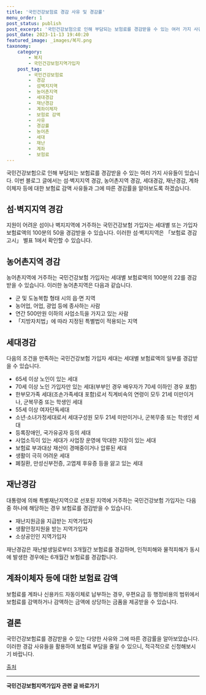 ```yaml
---
title: '국민건강보험료 경감 사유 및 경감률'
menu_order: 1
post_status: publish
post_excerpt: '국민건강보험으로 인해 부담되는 보험료를 경감받을 수 있는 여러 가지 사유들이 있습니다. 이번 블로그 글에서는 섬 벽지지역 경감, 농어촌지역 경감, 세대경감, 재난경감, 계좌이체자 등에 대한 보험료 감액 사유들과 그에 따른 경감률을 알아보도록 하겠습니다.'
post_date: 2023-11-13 19:40:20
featured_image: _images/복지.png
taxonomy:
    category:
        - 복지
        - 국민건강보험지역가입자
    post_tag:
        - 국민건강보험료
        -  경감
        -  섬벽지지역
        -  농어촌지역
        -  세대경감
        -  재난경감
        -  계좌이체자
        -  보험료 감액
        -  사유
        -  경감률
        -  농어촌
        -  세대
        -  재난
        -  계좌
        -  보험료
---
```



국민건강보험으로 인해 부담되는 보험료를 경감받을 수 있는 여러 가지 사유들이 있습니다. 이번 블로그 글에서는 섬·벽지지역 경감, 농어촌지역 경감, 세대경감, 재난경감, 계좌이체자 등에 대한 보험료 감액 사유들과 그에 따른 경감률을 알아보도록 하겠습니다.

## 섬·벽지지역 경감
지원이 어려운 섬이나 벽지지역에 거주하는 국민건강보험 가입자는 세대별 또는 가입자 보험료액의 100분의 50을 경감받을 수 있습니다. 이러한 섬·벽지지역은 「보험료 경감고시」 별표 1에서 확인할 수 있습니다.

## 농어촌지역 경감
농어촌지역에 거주하는 국민건강보험 가입자는 세대별 보험료액의 100분의 22를 경감받을 수 있습니다. 이러한 농어촌지역은 다음과 같습니다.
- 군 및 도농복합 형태 시의 읍·면 지역
- 농어업, 어업, 광업 등에 종사하는 사람
- 연간 500만원 이하의 사업소득을 가지고 있는 사람
- 「지방자치법」에 따라 지정된 특별법이 적용되는 지역

## 세대경감
다음의 조건을 만족하는 국민건강보험 가입자 세대는 세대별 보험료액의 일부를 경감받을 수 있습니다.
- 65세 이상 노인이 있는 세대
- 70세 이상 노인 가입자만 있는 세대(부부인 경우 배우자가 70세 이하인 경우 포함)
- 한부모가족 세대(조손가족세대 포함)로서 직계비속의 연령이 모두 21세 미만이거나, 군복무중 또는 학생인 세대
- 55세 이상 여자단독세대
- 소년·소녀가정세대로서 세대구성원 모두 21세 미만이거나, 군복무중 또는 학생인 세대
- 등록장애인, 국가유공자 등의 세대
- 사업소득이 있는 세대가 사업장 운영에 막대한 지장이 있는 세대
- 보험료 부과대상 재산이 경매중이거나 압류된 세대
- 생활이 극히 어려운 세대
- 폐질환, 만성신부전증, 고엽제 후유증 등을 앓고 있는 세대

## 재난경감
대통령에 의해 특별재난지역으로 선포된 지역에 거주하는 국민건강보험 가입자는 다음 중 하나에 해당하는 경우 보험료를 경감받을 수 있습니다.
- 재난지원금을 지급받는 지역가입자
- 생활안정지원을 받는 지역가입자
- 소상공인인 지역가입자

재난경감은 재난발생일로부터 3개월간 보험료를 경감하며, 인적피해와 물적피해가 동시에 발생한 경우에는 6개월간 보험료를 경감합니다.

## 계좌이체자 등에 대한 보험료 감액
보험료를 계좌나 신용카드 자동이체로 납부하는 경우, 우편요금 등 행정비용의 범위에서 보험료를 감액하거나 감액하는 금액에 상당하는 금품을 제공받을 수 있습니다.

## 결론
국민건강보험료를 경감받을 수 있는 다양한 사유와 그에 따른 경감률을 알아보았습니다. 이러한 경감 사유들을 활용하여 보험료 부담을 줄일 수 있으니, 적극적으로 신청해보시기 바랍니다.

[출처](https://uknowlaw.com/category/%EA%B5%90%ED%86%B5%EC%9A%B4%EC%A0%84/)


<!-- wp:separator -->
<hr class="wp-block-separator has-alpha-channel-opacity"/>
<!-- /wp:separator -->

<!-- wp:group {"backgroundColor":"base","layout":{"type":"constrained"}} -->
<div class="wp-block-group has-base-background-color has-background"><!-- wp:paragraph {"align":"center","fontSize":"medium"} -->
<p class="has-text-align-center has-large-font-size"><strong>국민건강보험지역가입자 관련 글 바로가기</strong></p>
<!-- /wp:paragraph -->


<!-- wp:latest-posts
{"categories":[{"id":14891,"count":19,"description":"","link":"https://uknowlaw.com/category/%ea%b5%ad%eb%af%bc%ea%b1%b4%ea%b0%95%eb%b3%b4%ed%97%98%ec%a7%80%ec%97%ad%ea%b0%80%ec%9e%85%ec%9e%90/","name":"국민건강보험지역가입자","slug":"국민건강보험지역가입자","taxonomy":"category","parent":0,"meta":[],"_links":{"self":[{"href":"https://uknowlaw.com/wp-json/wp/v2/categories/14891"}],"collection":[{"href":"https://uknowlaw.com/wp-json/wp/v2/categories"}],"about":[{"href":"https://uknowlaw.com/wp-json/wp/v2/taxonomies/category"}],"wp:post_type":[{"href":"https://uknowlaw.com/wp-json/wp/v2/posts?categories=14891"}],"curies":[{"name":"wp","href":"https://api.w.org/{rel}","templated":true}]}}],"postsToShow":100,"excerptLength":28,"postLayout":"grid","columns":2,"featuredImageAlign":"left","featuredImageSizeSlug":"large","fontSize":"small"} /--></div>
<!-- /wp:group -->